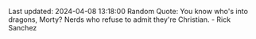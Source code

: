 Last updated: 2024-04-08 13:18:00
Random Quote: You know who's into dragons, Morty? Nerds who refuse to admit they're Christian. - Rick Sanchez